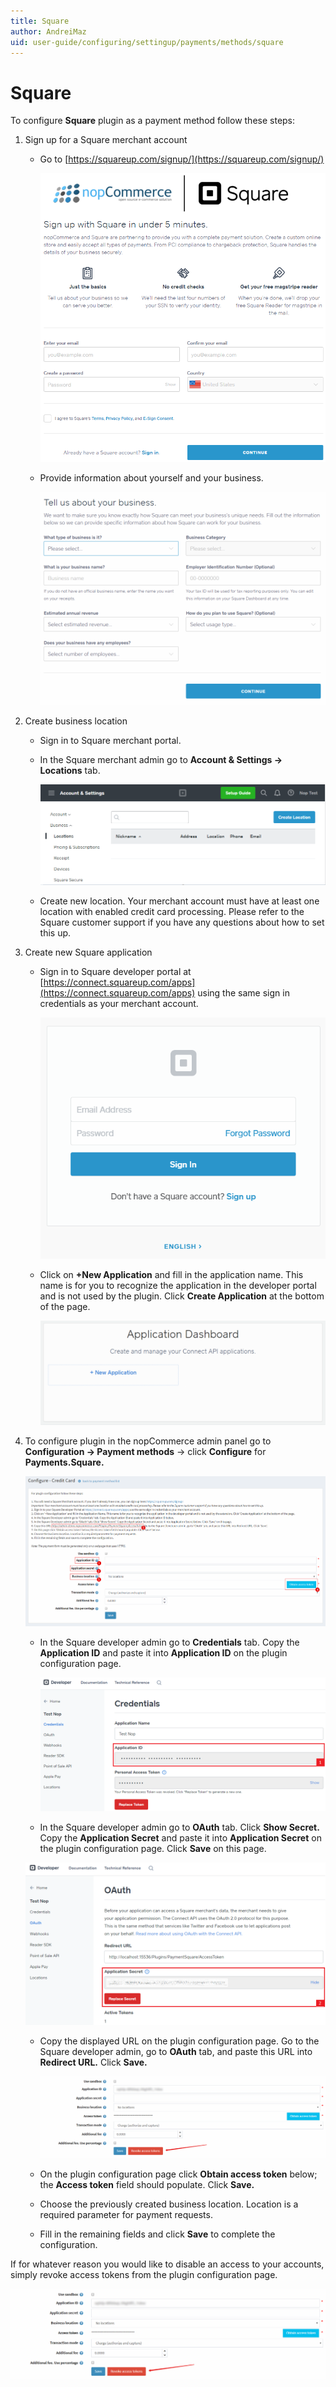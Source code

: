 ```yaml
---
title: Square
author: AndreiMaz
uid: user-guide/configuring/settingup/payments/methods/square
---
```

# Square

To configure **Square** plugin as a payment method follow these steps:

1. Sign up for a Square merchant account
    * Go to [https://squareup.com/signup/](https://squareup.com/signup/)

        ![SquareSignUp1](_static/square/squareSignUp1.png)
    * Provide information about yourself and your business.

        ![SquareSignUp2](_static/square/squareSignUp2.png)
1. Create business location

    * Sign in to Square merchant portal.
    * In the Square merchant admin go to **Account & Settings → Locations** tab.

        ![SquareSignUp3](_static/square/squareSignUp3.png)
    * Create new location. Your merchant account must have at least one location with enabled credit card processing. Please refer to the Square customer support if you have any questions about how to set this up.

1. Create new Square application

    * Sign in to Square developer portal at [https://connect.squareup.com/apps](https://connect.squareup.com/apps) using the same sign in credentials as your merchant account.

        ![SquareSignUp4](_static/square/squareSignUp4.png)
    * Click on **+New Application** and fill in the application name. This name is for you to recognize the application in the developer portal and is not used by the plugin. Click **Create Application** at the bottom of the page.

        ![SquareSignUp5](_static/square/squareSignUp5.png)

1. To configure plugin in the nopCommerce admin panel go to **Configuration → Payment methods** → click **Configure** for **Payments.Square.**

    ![Squareplugin1](_static/square/Squareplugin1.png)
    * In the Square developer admin go to **Credentials** tab. Copy the **Application ID** and paste it into **Application ID** on the plugin configuration page.

        ![Squareplugin2](_static/square/Squareplugin2.png)
    * In the Square developer admin go to **OAuth** tab. Click **Show Secret.** Copy the **Application Secret** and paste it into **Application Secret** on the plugin configuration page. Click **Save** on this page.

     ![Squareplugin3](_static/square/Squareplugin3.png)
    * Copy the displayed URL on the plugin configuration page. Go to the Square developer admin, go to **OAuth** tab, and paste this URL into **Redirect URL.** Click **Save.**

        ![Squareplugin4](_static/square/Squareplugin4.png)
    * On the plugin configuration page click **Obtain access token** below; the **Access token** field should populate. Click **Save.**
    * Choose the previously created business location. Location is a required parameter for payment requests.
    * Fill in the remaining fields and click **Save** to complete the configuration.

 If for whatever reason you would like to disable an access to your accounts, simply revoke access tokens from the plugin configuration page.

 ![Squareplugin5](_static/square/Squareplugin5.png)
